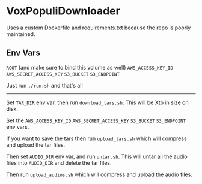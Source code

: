 # VoxPopuliDownloader

Uses a custom Dockerfile and requirements.txt because the repo is poorly maintained.

## Env Vars

`ROOT` (and make sure to bind this volume as well)
`AWS_ACCESS_KEY_ID`
`AWS_SECRET_ACCESS_KEY`
`S3_BUCKET`
`S3_ENDPOINT`

Just run `./run.sh` and that's all


---

Set `TAR_DIR` env var, then run `download_tars.sh`. This will be Xtb in size on disk.

Set the `AWS_ACCESS_KEY_ID` `AWS_SECRET_ACCESS_KEY` `S3_BUCKET` 
`S3_ENDPOINT` env vars.

If you want to save the tars then run `upload_tars.sh` which will compress and upload the tar files.

Then set `AUDIO_DIR` env var, and run `untar.sh`. This will untar all the audio files into `AUDIO_DIR` and delete 
the tar files.

Then run `upload_audios.sh` which will compress and upload the audio files.